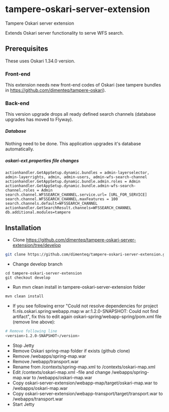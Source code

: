 # tampere-oskari-server-extension

Tampere Oskari server extension

Extends Oskari server functionality to serve WFS search.

## Prerequisites

These uses Oskari 1.34.0 version.

### Front-end

This extension needs new front-end codes of Oskari (see tampere bundles in https://github.com/dimenteq/tampere-oskari).

### Back-end

This version upgrade drops all ready defined search channels (database upgrades has moved to Flyway).

##### Database

Nothing need to be done. This application upgrades it's database automatically.

##### oskari-ext.properties file changes

```Shell
actionhandler.GetAppSetup.dynamic.bundles = admin-layerselector, admin-layerrights, admin, admin-users, admin-wfs-search-channel
actionhandler.GetAppSetup.dynamic.bundle.admin.roles = Admin
actionhandler.GetAppSetup.dynamic.bundle.admin-wfs-search-channel.roles = Admin
search.channel.WFSSEARCH_CHANNEL.service.url= [URL_FOR_SERVICE]
search.channel.WFSSEARCH_CHANNEL.maxFeatures = 100
search.channels.default=WFSSEARCH_CHANNEL
actionhandler.GetSearchResult.channels=WFSSEARCH_CHANNEL
db.additional.modules=tampere
```

## Installation

* Clone https://github.com/dimenteq/tampere-oskari-server-extension/tree/develop
```Bash
git clone https://github.com/dimenteq/tampere-oskari-server-extension.git
```
* Change develop branch
```
cd tampere-oskari-server-extension
git checkout develop
```
* Run mvn clean install in tampere-oskari-server-extension folder
```Bash
mvn clean install
```

* If you see following error "Could not resolve dependencies for project fi.nls.oskari.spring:webapp.map:w
ar:1.2.0-SNAPSHOT: Could not find artifact", fix this to edit again oskari-spring/webapp-spring/pom.xml file (remove line above):
```Bash
# Remove following line
<version>1.2.0-SNAPSHOT</version>
```
* Stop Jetty
* Remove Oskari spring-map folder if exists (github clone)
* Remove <JETTY>/webapps/spring-map.war
* Remove <JETTY>/webapp/transport.war
* Rename from <JETTY>/contexts/spring-map.xml to <JETTY>/contexts/oskari-map.xml
* Edit <JETTY>/contexts/oskari-map.xml -file and change /webapps/spring-map.war to /webapps/oskari-map.war
* Copy oskari-server-extension/webapp-map/target/oskari-map.war to <JETTY>/webapps/oskari-map.war
* Copy oskari-server-extension/webapp-transport/target/transport.war to <JETTY>/webapps/transport.war
* Start Jetty

